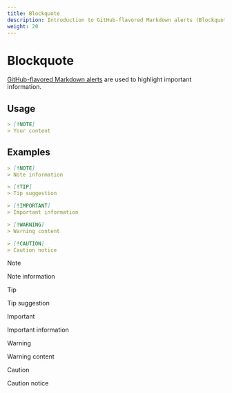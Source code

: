 ```yaml
---
title: Blockquote
description: Introduction to GitHub-flavored Markdown alerts (Blockquote) built into the Deca theme
weight: 20
---
```


# Blockquote

[GitHub-flavored Markdown alerts](https://docs.github.com/en/get-started/writing-on-github/getting-started-with-writing-and-formatting-on-github/basic-writing-and-formatting-syntax#alerts) are used to highlight important information.

## Usage

```md
> [!NOTE]
> Your content
```

## Examples

```md
> [!NOTE]
> Note information

> [!TIP]
> Tip suggestion

> [!IMPORTANT]
> Important information

> [!WARNING]
> Warning content

> [!CAUTION]
> Caution notice
```

> [!NOTE]
> Note information

> [!TIP]
> Tip suggestion

> [!IMPORTANT]
> Important information

> [!WARNING]
> Warning content

> [!CAUTION]
> Caution notice